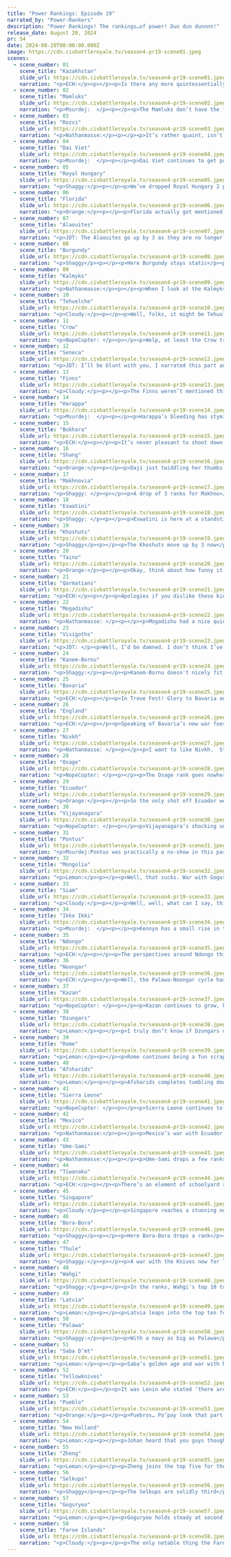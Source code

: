 ```yaml
---
title: "Power Rankings: Episode 19"
narrated_by: "Power-Rankers"
description: "Power Rankings! The rankings…of power! Dun dun dunnnn!"
release_date: August 20, 2024
pr: S4
date: 2024-08-20T00:00:00.000Z
image: https://cdn.civbattleroyale.tv/season4-pr19-scene01.jpeg
scenes:
  - scene_number: 01
    scene_title: "Kazakhstan"
    slide_url: https://cdn.civbattleroyale.tv/season4-pr19-scene01.jpeg
    narration: "<p>ECH:</p><p></p><p>Is there any more quintessentially CBR a sight than this piteous wreck? A leader, once grand in stature, overlord of a thousand farms and a million men reduced to the commander of a single Arctic garrison, coldly awaiting the day his foes gather the strength in these ice-strewn waters to overwhelm the advantage this barren solitude provides and finally take his crown. Many civs have seen similar plights, even in this season already, and I suspect many more will experience it posthence. Godspeed, your many sacrifices upon the altar of our petty entertainment.</p>"
  - scene_number: 02
    scene_title: "Mamluks"
    slide_url: https://cdn.civbattleroyale.tv/season4-pr19-scene02.jpeg
    narration: "<p>Msurdej:  </p><p></p><p>The Mamluks don’t have the final spot this week, mostly because Kazakhstan is down to its final city. It won’t be enough to save Shajar though, her fate is sealed. It’s just a matter of who will finish her off.</p>"
  - scene_number: 03
    scene_title: "Rozvi"
    slide_url: https://cdn.civbattleroyale.tv/season4-pr19-scene03.jpeg
    narration: "<p>Nathanmasse:</p><p></p><p>It’s rather quaint, isn’t it?  Their cities and units are essentially unchanged since episode 3 which isn’t exactly a good strategy for staying alive, let alone winning.  The only saving grace is being landlocked by Ndongo and Eswatini, so as long as those two stay on good terms they will keep hanging around.</p>"
  - scene_number: 04
    scene_title: "Dai Viet"
    slide_url: https://cdn.civbattleroyale.tv/season4-pr19-scene04.jpeg
    narration: "<p>Msurdej:  </p><p></p><p>Dai Viet continues to get pulled apart, growing weaker by the part. They were barely holding onto their capital in this part, and could still lose it in the next part. That being said, they somehow have the most social policies, tied with Siam and Goguryeo. Maybe ya should’ve focused on military matters than social policies Tran.</p>"
  - scene_number: 05
    scene_title: "Royal Hungary"
    slide_url: https://cdn.civbattleroyale.tv/season4-pr19-scene05.jpeg
    narration: "<p>Shaggy:</p><p></p><p>We’ve dropped Royal Hungary 2 places</p><p>For their neighbors are off to the races</p><p>Taking Bathory’s land</p><p>Could it be their last stand?</p><p>I don’t know, but people make cases.</p>"
  - scene_number: 06
    scene_title: "Florida"
    slide_url: https://cdn.civbattleroyale.tv/season4-pr19-scene06.jpeg
    narration: "<p>Orange:</p><p></p><p>Florida actually got mentioned three separate times this part, but I don’t think they did anything to deserve those mentions being elaborated on or any sort of in-depth analysis of their position, probably because there isn’t any analysis I can make. This write-up is following in the ways of MacGregor: It’s a scam!</p>"
  - scene_number: 07
    scene_title: "Alaouites"
    slide_url: https://cdn.civbattleroyale.tv/season4-pr19-scene07.jpeg
    narration: "<p>JDT: The Alaouites go up by 3 as they are no longer existentially threatened and Dai Viet and Royal Hungary collapse further. Additionally, as a silver lining, their stats are going up across the board, finally seeing some reversal to the free fall they had been undergoing after Thomas Peters decked them. What a fall from grace though. Remember when we thought the Kasbah could be a game-changing unique? Now it’s just a funny little UI that we will see a bit of, a reminder of the squandered potential of the Alaouite dynasty.</p>"
  - scene_number: 08
    scene_title: "Burgundy"
    slide_url: https://cdn.civbattleroyale.tv/season4-pr19-scene08.jpeg
    narration: "<p>Shaggy</p><p></p><p>Here Burgundy stays static</p><p>At 51, it’s almost automatic</p><p>Though they’re being chomped on</p><p>They haven’t lost Dijon</p><p>And the English are being emphatic</p>"
  - scene_number: 09
    scene_title: "Kalmyks"
    slide_url: https://cdn.civbattleroyale.tv/season4-pr19-scene09.jpeg
    narration: "<p>Nathanmasse:</p><p></p><p>When I look at the Kalmyks I get a little sad thinking of what might have been, but when the Kalmyks look in the mirror it’s all smiles because these people are so damn happy.  No kidding.  They’re at 101 happiness thanks to their religion spreading far and wide, which is just about the only thing they still have going for them.   They have no vast empire or sprawling military; instead, they speak with the voice of god.  With a word, Ayuka Khan could plunge the combined might of Bukhara, Kazan, Makhnovia, Pontus, Afsharids, and Dzungars into war with just about anyone, which makes them one of the more interesting civs on the bottom end of the ranks.</p>"
  - scene_number: 10
    scene_title: "Tehuelche"
    slide_url: https://cdn.civbattleroyale.tv/season4-pr19-scene10.jpeg
    narration: "<p>Cloudy:</p><p></p><p>Well, folks, it might be Tehuolver. With Tiwanaku and New Holland suddenly remembering that Tehuelche exists, two of South America’s top powers are knocking at their door, and in fact New Holland has already captured two island cities. If Bora-Bora got involved, we’d be seriously considering the possibility of elimination. As is, I think they’ll survive, but they’ll never be the same again. I would be shocked if they weren’t reduced to a rump after this. So uh, RIP my 150,000 Tehuelche stonks.</p>"
  - scene_number: 11
    scene_title: "Crow"
    slide_url: https://cdn.civbattleroyale.tv/season4-pr19-scene11.jpeg
    narration: "<p>NopeCopter: </p><p></p><p>Welp, at least the Crow tried to make some gains! The war against the Yellowknives was a great idea in theory, and to their credit, the Crow put in some work. Unfortunately, their allies were decidedly incompetent and the Thule peaced out immediately, forcing the Crow to sue for peace before the tides turned against them. At the very least they didn’t give up any cities in the peace deal, I guess, but the unfortunate reality is that this was probably the Crow’s best bet to climb back to semi-relevance. Oh well, back to the Boring Buffer State Club with ye.</p>"
  - scene_number: 12
    scene_title: "Seneca"
    slide_url: https://cdn.civbattleroyale.tv/season4-pr19-scene12.jpeg
    narration: "<p>JDT: I’ll be blunt with you, I narrated this part and even I don’t know what the Seneca did to deserve going up. As masters of entropy, they’re so capable of inflicting everyone around them with entropy that I’m just gonna stop my writeup right-</p>"
  - scene_number: 13
    scene_title: "Finns"
    slide_url: https://cdn.civbattleroyale.tv/season4-pr19-scene13.jpeg
    narration: "<p>Cloudy:</p><p></p><p>The Finns weren’t mentioned this episode, which is pretty good if you’re Kirmukarmu. However, if you’re a fan of the Finns, then my condolences.</p>"
  - scene_number: 14
    scene_title: "Harappa"
    slide_url: https://cdn.civbattleroyale.tv/season4-pr19-scene14.jpeg
    narration: "<p>Msurdej:  </p><p></p><p>Harappa’s bleeding has stymied for now, but they still have a bad time going on. They’re officially in turtle mode, having little to no option besides hiding behind their Great Wall. That Wall will stop being useful defensively at some point though, it only remains to be seen whether or not Harappa survives to that point.</p>"
  - scene_number: 15
    scene_title: "Bukhara"
    slide_url: https://cdn.civbattleroyale.tv/season4-pr19-scene15.jpeg
    narration: "<p>ECH:</p><p></p><p>It’s never pleasant to shoot down the hopes of personal favorites, especially when they’re so broadly supported from what I can sense, but like, really, where can Bukhara go from here? Having 6 cities seems miraculous in the first place. Outside of a wondrously lucky coalition war against one of their less dominant neighbors, such as the Afsharids or maybe Dzungars, where they’re able to be swept along by a higher power and snipe enough cities to rebuild their stats and forces, it feels like what we’re witnessing right now is the fragile plateau of the Bukharans.</p>"
  - scene_number: 16
    scene_title: "Shang"
    slide_url: https://cdn.civbattleroyale.tv/season4-pr19-scene16.jpeg
    narration: "<p>Orange:</p><p></p><p>Daji just twiddling her thumbs waiting for all of her cities to get out of resistance so she can sacrifice more citizens I mean so she can actually build things for once in a few parts.</p>"
  - scene_number: 17
    scene_title: "Makhnovia"
    slide_url: https://cdn.civbattleroyale.tv/season4-pr19-scene17.jpeg
    narration: "<p>Shaggy: </p><p></p><p>A drop of 3 ranks for Makhno</p><p>As Latvia gave them a whack, yo</p><p>They'll need to recover</p><p>Before their neighbors discover</p><p>With an army so small they're all talk, bro</p>"
  - scene_number: 18
    scene_title: "Eswatini"
    slide_url: https://cdn.civbattleroyale.tv/season4-pr19-scene18.jpeg
    narration: "<p>Shaggy: </p><p></p><p>Eswatini is here at a standstill</p><p>Against Mog, it's a bit of a treadmill</p><p>Though they are treading water</p><p>“3 more ranks,” says the blotter</p><p>Based on what? Maybe the PRs goodwill</p>"
  - scene_number: 19
    scene_title: "Khoshuts"
    slide_url: https://cdn.civbattleroyale.tv/season4-pr19-scene19.jpeg
    narration: "<p>Shaggy</p><p></p><p>The Khoshuts move up by 3 now</p><p>I don’t know why, just somehow</p><p>For Thanh Dong isn’t captured</p><p>Though the borders’d be fractured</p><p>If that happened (can this one be over now?)</p>"
  - scene_number: 20
    scene_title: "Taino"
    slide_url: https://cdn.civbattleroyale.tv/season4-pr19-scene20.jpeg
    narration: "<p>Orange:</p><p></p><p>Okay, think about how funny it would be if Taino can jump on Mexico and take cities, like wouldn’t that just be the best? Like, they won’t do that. And if they did they would probably fail (though they are now researching exploration, a tech Mexico has had for a while now, which will even the naval field). And ignore that they have -21 happiness somehow. But like, imagine if they did take cities off Mexico. I’m just gonna keep imagining that and ignoring whatever they actually do, I think it’s better that way.</p>"
  - scene_number: 21
    scene_title: "Qarmatians"
    slide_url: https://cdn.civbattleroyale.tv/season4-pr19-scene21.jpeg
    narration: "<p>ECH:</p><p></p><p>Apologies if you dislike these kinds of PR slides, but truly, what can I say here from zero mentions, no substantial changes to their stats, and a bunch of half-shots of their empire? They have a neat carpet, I guess?</p>"
  - scene_number: 22
    scene_title: "Mogadishu"
    slide_url: https://cdn.civbattleroyale.tv/season4-pr19-scene22.jpeg
    narration: "<p>Nathanmasse: </p><p></p><p>Mogadishu had a nice quiet episode.  They were able to capitalize on reaching Astronomy before most of their neighbors by settling two new island cities.  In other news, they got citadeled by Saba D’mt which isn’t good but also isn’t necessarily a sign of impending doom.  We’ll just have to wait to see if these far-flung colonies become their last refuge.</p>"
  - scene_number: 23
    scene_title: "Visigoths"
    slide_url: https://cdn.civbattleroyale.tv/season4-pr19-scene23.jpeg
    narration: "<p>JDT: </p><p>Well, I’d be damned. I don’t think I’ve seen a civ fumble taking a single city this hard since… I guess Brandenburg? Or maybe Jerusalem. All I know is that the Visigoths drop 4 as they remain in the awkward position of being statistically strong but positionally weak. And while it shouldn’t really be that hard to break their positional failure, they have failed 4 times over to take Asturica or Nancy and then worm their way up north in spite of overwhelming numerical advantage. And it’s all self-inflicted! They gave away Asturica for nothing very early in the game! This is 2000s Rockets or current Los Angeles Dodgers levels of choke! It's utterly absurd! They literally are Tracy McGrady! I think enough's enough - no matter how good their stats are they don’t contribute to winning, and they shall only continue to get lower from here on out. </p>"
  - scene_number: 24
    scene_title: "Kanem-Bornu"
    slide_url: https://cdn.civbattleroyale.tv/season4-pr19-scene24.jpeg
    narration: "<p>Shaggy:</p><p></p><p>Kanem-Bornu doesn't nicely fit meter</p><p>So this limerick is a bit of a beater</p><p>Without many mentions</p><p>Summaries need inventions</p><p>For their units ain't moving a meter (it's a different use of the word, sue me)</p>"
  - scene_number: 25
    scene_title: "Bavaria"
    slide_url: https://cdn.civbattleroyale.tv/season4-pr19-scene25.jpeg
    narration: "<p>ECH:</p><p></p><p>In Treue Fest! Glory to Bavaria and its king as they rectify the barbarity of the past and reclaim what is rightfully theirs, the city of Regensburg! Surely everything else must be going great now… oh dear. OK, that’s a bit unfair, in my view and the view of a number of other PR’s, these various other war declarations on Bavaria (Rome, Latvia, England) are fluff. Theoretically, they’re terrifying, especially taken together, but Rome has barely any land troops in Italy (and Bavaria has a decent garrison); England has a Burgundy in the way they’re fighting right now and has proven mixed at invading anyway; and Latvia, although the biggest threat of these three, still looks a bit hesitant to commit. Now perhaps any or all of these theaters will energize and we’ll look like chumps as Bavaria is rumped or something along those lines, but for the meantime, we’re fairly confident that’s not the case. What these wars probably do mean is a sharp reduction in the likelihood of Ludwig storming down RH’s capital, as attention will be divided, especially to the Latvian border just north of those troops. Still, for now, I think we can focus on the positives, and give Bavaria applause for regaining a city lost so long ago.</p>"
  - scene_number: 26
    scene_title: "England"
    slide_url: https://cdn.civbattleroyale.tv/season4-pr19-scene26.jpeg
    narration: "<p>ECH:</p><p></p><p>Speaking of Bavaria’s new war foes, heeere’s England! And boy, they sure are fond of those Longbows. Then again, who isn’t? As a reminder, like the vanilla England Longbows, these bad boys have +1 range, but also gain a +20% buff against melee units, in return for lower defensive strength (but then again, if you’re putting these guys on the frontline aren’t you doing something wrong?). Now, they haven’t really made any progress against Burgundy’s cities yet, and there’s certainly a risk of a frustrating peace any turn, especially now Henry may be factoring in Bavaria’s proximity, but from what we’ve seen the English UU’s do seem to be very efficiently clearing Burgundy of it’s carpet, slaughtering troops with the Longbows while their Chevauchée’s prevent the cities from rebuilding units. Will Henry finally move his frontline up, focus fire on Autun, and conquer Central France this time? We can only hope so…</p>"
  - scene_number: 27
    scene_title: "Nivkh"
    slide_url: https://cdn.civbattleroyale.tv/season4-pr19-scene27.jpeg
    narration: "<p>Nathanmasse: </p><p></p><p>I want to like Nivkh.  Stuck in the tundra between Goguryeo on one side and Thule on the other, they have a certain underdog quality that just feels good rooting for.  They did manage to gain 5 techs this episode (useful ones at that) compared to 3 for Thule and just 2 for Ikko-Ikki and Goguryeo, which is nothing to sneeze at.  It’ll take more than that to turn their situation around however, but at least they seem to be friendly with their neighbors and don’t look to be in any real danger for the time being. </p>"
  - scene_number: 28
    scene_title: "Osage"
    slide_url: https://cdn.civbattleroyale.tv/season4-pr19-scene28.jpeg
    narration: "<p>NopeCopter: </p><p></p><p>The Osage rank goes nowhere because their war hasn’t either. The Seneca are proving as stubborn as ever, and it doesn’t seem likely that the Osage will be making any gains here, but who knows - there’s plenty of time for things to change as the Seneca military gets thinned out a bit. On the plus side, the Pueblo are distracted with an ill-fated war against the Yellowknives right now, so at the very least they probably don’t need to worry about an existentially-threatening invasion for the time being (unless you count the war with Florida, which could spell doom at any moment I swear).</p>"
  - scene_number: 29
    scene_title: "Ecuador"
    slide_url: https://cdn.civbattleroyale.tv/season4-pr19-scene29.jpeg
    narration: "<p>Orange:</p><p></p><p>So the only shot off Ecuador we got this part was them having turned around Mexico’s initial push and the start of a siege of San Luis Potosi. Issue being using knights and comp bows to attack a 39-strength city… They really need to get those catapults, or better upgrade them to trebuchets first, into range so they can actually have a chance of this war having any positives.</p>"
  - scene_number: 30
    scene_title: "Vijayanagara"
    slide_url: https://cdn.civbattleroyale.tv/season4-pr19-scene30.jpeg
    narration: "<p>NopeCopter: </p><p></p><p>Vijayanagara’s shocking underdog run continues as they genuinely threaten the Afsharid core with naval harassment tactics. While unlikely to take (much less keep) any cities, this is still a massive show of force and a very fun bit of action for a civ many people wrote off… that said, it sure would be nice if they put that navy to use against someone they could actually secure more cities off of, especially with Singapore looking scarier than ever.</p>"
  - scene_number: 31
    scene_title: "Pontus"
    slide_url: https://cdn.civbattleroyale.tv/season4-pr19-scene31.jpeg
    narration: "<p>Msurdej:Pontus was practically a no-show in this part, only appearing in the fringes of panels where more exciting things happened. This doesn’t bode well for their chances, as passiveness rarely does a civ well. However, if Mithridates can build up his southern defense, then go on the offense on a weak Royal Hungary or distracted Rome, it could be the move that puts them back in this game as... well maybe not a top 10 civ, but probably a top 20.</p>"
  - scene_number: 32
    scene_title: "Mongolia"
    slide_url: https://cdn.civbattleroyale.tv/season4-pr19-scene32.jpeg
    narration: "<p>Leman:</p><p></p><p>Well, that sucks. War with Goguryeo was the exact worst thing that could have happened to Mongolia. Goguryeo eclipses Mongolia in every single way. Luckily, it seems as though Mongolia is holding the line well, but they are going to need peace fast. The longer this goes on the worse it's going to get for Mongolia and the harder it will be going forward. We need a quick peace treaty, a quick rebuild, and it’s time for round two against Shang.</p>"
  - scene_number: 33
    scene_title: "Siam"
    slide_url: https://cdn.civbattleroyale.tv/season4-pr19-scene33.jpeg
    narration: "<p>Cloudy:</p><p></p><p>Well, well, what can I say, this was not a good part for Siam. Being simultaneously at war with Zheng, Singapore, and the Khoshuts is a disastrous position to be in, and it would be a miracle if they didn’t lose at least one city. Singapore’s ships will make short work of their colonies in the Andaman Islands, and while it’s anyone’s guess if they’ll make it farther when you’re at war with that many different neighbors, anything can happen (and by anything, I mean anything bad). </p>"
  - scene_number: 34
    scene_title: "Ikko Ikki"
    slide_url: https://cdn.civbattleroyale.tv/season4-pr19-scene34.jpeg
    narration: "<p>Msurdej:  </p><p></p><p>Kennyo has a small rise in the rankings, but it’s mostly statistical noise and others failing. The war with Shang continues to go nowhere, and the odds of Anyang falling to the Ikko Ikki are slim to none. With the Pueblo distracted, maybe now is a good time to go for Kha’po Owingeh. But any moves they make must be cautious ones, for Goguryeo is still a threat. But with Goguryeo busy fighting Mongolia, maybe Kennyo can make a move...</p>"
  - scene_number: 35
    scene_title: "Ndongo"
    slide_url: https://cdn.civbattleroyale.tv/season4-pr19-scene35.jpeg
    narration: "<p>ECH:</p><p></p><p>The perspectives around Ndongo this episode generally revolved around what didn’t happen far more than what did, as the war with temporary-juggernaut Saba fades out with an ignoble peace. I won’t speculate on what exactly Saba spent their production on, that’s for another PR, but on the Ndongo side things seem to be going fairly swell, if sluggish. They have a fine carpet and have returned to the pre-war status quo of ‘probably should declare on Rozvi ASAP’, same as it ever was, and thus the 4 rank jump is a reappraisal back towards their previous height. I will note how sad the deforestation of Central Africa is to see, especially when Ana seems disinterested in even developing the newly bare land.</p>"
  - scene_number: 36
    scene_title: "Noongar"
    slide_url: https://cdn.civbattleroyale.tv/season4-pr19-scene36.jpeg
    narration: "<p>ECH:</p><p></p><p>Well, the Palawa-Noongar cycle has run its course again: Palawa attacks with an advantage on paper, makes an assault by land and sea, gets beaten back, Noongar remarkably turns the tide and looks like it’ll invade the Palawa core by land, only to fade away amidst Palawa naval harassment, and the two peace out somewhat ashamedly. I’d genuinely put money on seeing this cycle repeat at least once more. But hey, there’s other stuff going on as well, as Yagan has also co-instigated the grand Wahgi War! By themselves, their hopes are pretty limited: while Noongar isn’t necessarily behind in tech, Wahgi is ahead, and their reserves on Top End should do more than enough to rebuff assaults, or even push back. Navally, Wahgi would usually be able to crush Noongar pretty easily too. However, with the context of Zheng also pushing in, all these potentials fall to uncertainty, and we’ll just have to see how events shake out in the next episode. </p>"
  - scene_number: 37
    scene_title: "Kazan"
    slide_url: https://cdn.civbattleroyale.tv/season4-pr19-scene37.jpeg
    narration: "<p>NopeCopter: </p><p></p><p>Kazan continues to grow, knocking Kazakhstan down to one tiny city, but Latvia’s continued successes and the cementing of the Selkups as a major world power still put this plucky civ on the back foot. They’re almost out of new expansion opportunities, barring a coalition war of course… maybe it’s about time to get revenge on the Kalmyks? Either way, barring a coalition war, Kazan probably won’t be going anywhere any time soon - it’s just a matter of whether they can continue to be an active player instead of just a boring buffer state from here on out.</p>"
  - scene_number: 38
    scene_title: "Dzungars"
    slide_url: https://cdn.civbattleroyale.tv/season4-pr19-scene38.jpeg
    narration: "<p>Leman:</p><p></p><p>I truly don’t know if Dzungars did anything this episode. I don’t know if they did anything last episode. I’ve decided that from now on I’m boycotting Dzungar writeups until they do literally anything.</p>"
  - scene_number: 39
    scene_title: "Rome"
    slide_url: https://cdn.civbattleroyale.tv/season4-pr19-scene39.jpeg
    narration: "<p>Leman:</p><p></p><p>Rome continues being a fun scrappy civ, as it seems they’ve locked down Gyor, which I wasn’t really confident they could do. There doesn’t really seem much potential for much of an inland push at the moment though. Rome has also started a war against Bavaria, meaning Rome is now at war with the entirety of continental Europe (well, just Royal Hungary, Bavaria, and Burgundy). Rome doesn’t have much of a land army, but if they can capture Ingolstadt from Bavaria then there is absolutely a shot that Rome might be able to push further into the heart of Europe. I’m a little skeptical but I didn’t think Rome could get Gyor. I could be wrong again.</p>"
  - scene_number: 40
    scene_title: "Afsharids"
    slide_url: https://cdn.civbattleroyale.tv/season4-pr19-scene40.jpeg
    narration: "<p>Leman:</p><p></p><p>Afsharids completes tumbling down the rankings. This Vijayanagara war turned out to be a complete disaster. They lost a city to Vijayanagara last episode, they were so distracted that they lost another city to Selkups this episode, and now, it kind of looks like they might lose another to Vijayanagara. What an absolute shit show. Their stats are bad, with decent production and mediocre anything else. It’s not unrecoverable but oof.</p>"
  - scene_number: 41
    scene_title: "Sierra Leone"
    slide_url: https://cdn.civbattleroyale.tv/season4-pr19-scene41.jpeg
    narration: "<p>NopeCopter: </p><p></p><p>Sierra Leone continues to look more and more terrifying as their military expands and their stats improve… but they still haven’t pulled the trigger and declared war on Kanem-Bornu or Rome. The suspense is killing me here, it’s not really a matter of if Sierra Leone will declare war on a neighbor and run them over, only when.</p>"
  - scene_number: 42
    scene_title: "Mexico"
    slide_url: https://cdn.civbattleroyale.tv/season4-pr19-scene42.jpeg
    narration: "<p>Nathanmasse:</p><p></p><p>Mexico’s war with Ecuador drags on with little to show for it on either side.  There was never much hope of Mexico pushing inland but at least Mexico has enough strategic depth that they have the chance of getting a city in whatever peace deal is struck. Even still, a surprise declaration by New Holland or even Taino could roll up the line of island/coastal cities so these Caribbean holdings are far from secure.  </p>"
  - scene_number: 43
    scene_title: "Ume-Sami"
    slide_url: https://cdn.civbattleroyale.tv/season4-pr19-scene43.jpeg
    narration: "<p>Nathanmasse:</p><p></p><p>Ume-Sami drops a few ranks this week which is more of a correction from their rise last week than a result of anything in-game. Their stats are still pretty good, but continued inaction and the rising prospects of other civs—in particular Latvia right next door—have renewed discussion of whether Ume really has what it takes to remain relevant.</p>"
  - scene_number: 44
    scene_title: "Tiwanaku"
    slide_url: https://cdn.civbattleroyale.tv/season4-pr19-scene44.jpeg
    narration: "<p>ECH:</p><p></p><p>There’s an element of schoolyard rivalry in the Tiwanaku-New Holland relationship, with us cast in the role of the bickering gossipmongers. ‘A one-rank upgrade? That’s sweet Huyustus, but that stud Johan over there got an 8 rank jump, so come back when you’re a lil bit, mmmm, better?’ Mayhaps we ought to have seen this coming. It’s been common knowledge for a long while that Tehuelche was a sitting duck amongst some big hunters and that whichever power declared on them first would reap major rewards and greatly expand their share of South America as a power base. However, we failed to keep up with the reality of Tiwanaku’s access: they have barely any actual land access to Maria’s borders, and it’s only through an enclave city thanks to Bora Bora expansion, and while they do have a Navigation-era navy, with only 1.5 coastal cities they have no production to roll it out with. Meanwhile, New Holland has already captured the South Atlantic with a nasty armada and looks set to go straight for Tehuelche’s capital, albeit with flipping ensured. Now, outside this war they seem to be doing fine, rising 6 infoaddict ranks from rebuilding, but their science is low for their tier of civ and when you’re already on the losing edge, having handed over a city to your key rival, you need a bit more than fine to regain full status.</p>"
  - scene_number: 45
    scene_title: "Singapore"
    slide_url: https://cdn.civbattleroyale.tv/season4-pr19-scene45.jpeg
    narration: "<p>Cloudy:</p><p></p><p>Singapore reaches a stunning new highest-ever ranking, breaking into the top 15, on the assumption that they will capture at least a couple of cities from Siam. Overall, Siam is unprepared, with an outdated navy that won’t stand up to Singapore’s frigates. Singapore also has superior production and better military tech, so there’s little doubt about who’s favored here. Mark my words, Lee Kuan Yew will expand his benevolent dictatorship at the end of a gun.</p>"
  - scene_number: 46
    scene_title: "Bora-Bora"
    slide_url: https://cdn.civbattleroyale.tv/season4-pr19-scene46.jpeg
    narration: "<p>Shaggy</p><p></p><p>Here Bora-Bora drops a rank</p><p>Though I think we have stats to thank</p><p>For the small change of standing</p><p>Their hammers ain’t outstanding</p><p>BORABORABORABORABORABORA</p>"
  - scene_number: 47
    scene_title: "Thule"
    slide_url: https://cdn.civbattleroyale.tv/season4-pr19-scene47.jpeg
    narration: "<p>Shaggy:</p><p></p><p>A war with the Knives now for Thule</p><p>Their borders have gotten unruly</p><p>Clearing Arctic outcroppings</p><p>(They're the cylinder's toppings!)</p><p>Might win them some fans, truly</p>"
  - scene_number: 48
    scene_title: "Wahgi"
    slide_url: https://cdn.civbattleroyale.tv/season4-pr19-scene48.jpeg
    narration: "<p>Shaggy:</p><p></p><p>In the ranks, Wahgi's top 10 tumbles</p><p>Against Zheng, their navy just bumbles</p><p>Wish they'll put up a fight</p><p>If their future is bright</p><p>Elsewise hope for their dreams crumbles</p>"
  - scene_number: 49
    scene_title: "Latvia"
    slide_url: https://cdn.civbattleroyale.tv/season4-pr19-scene49.jpeg
    narration: "<p>Leman:</p><p></p><p>Latvia leaps into the top ten for the first time ever, and the biggest reason for that is just raw stats. Latvia’s stats are fantastic all across the board with the highlight being their food, which is third in the whole cylinder behind Wahgi, Goguryeo, and Faroe Islands. They also managed to finish that weird, grindy, war with Makhnovia, were given their city back, and now can focus all their efforts against Bavaria. Yeah, that’s not really going anywhere, but who knows? Maybe Latvia can put all these stats to good use there.</p>"
  - scene_number: 50
    scene_title: "Palawa"
    slide_url: https://cdn.civbattleroyale.tv/season4-pr19-scene50.jpeg
    narration: "<p>Shaggy:</p><p></p><p>With a navy as big as Palawa</p><p>Their waves much like Kanagawa</p><p>If they'd exert their will</p><p>'Round the Pacific, they'd instill</p><p>More annoyance than a chihuahua</p>"
  - scene_number: 51
    scene_title: "Saba D’mt"
    slide_url: https://cdn.civbattleroyale.tv/season4-pr19-scene51.jpeg
    narration: "<p>Leman:</p><p></p><p>Saba’s golden age and war with Ndongo ends and I’ve gotta say, I’m disappointed. I expected a lot more given the gargantuan stats. Instead, it seems that Saba ends their golden age without much tangible gains other than a decent stat boost and temporary glory. Saba is not hemorrhaging food and will be starving for the majority of the next part – their current food income can support 199 population and they have 241. At least their stats are still good and their neighbors are still all bad, so they definitely have things going for them. I’ll reserve final judgment for when they stabilize their population but for now, all I can say is that I’m not impressed at all.</p>"
  - scene_number: 52
    scene_title: "Yellowknives"
    slide_url: https://cdn.civbattleroyale.tv/season4-pr19-scene52.jpeg
    narration: "<p>ECH:</p><p></p><p>It was Lenin who stated ‘there are episodes where nothing happens, and there are turns where episodes happen’... or something like that, anyway. Well, for Akaitcho, episodes worth of events fell into his lap this time, and boy did he respond to the call well! The jump of just one rank may not communicate it, but this felt like a transformational episode for Yellowknive’s reputation, as just about every neighboring threat they could have faced was thrown at them and effortlessly rebuked, with an assortment of ill-advised colonies taken for good measure. If we once thought Yellowknives were a dinner-in-waiting for Pueblo or Thule, that’s certainly been shot down, and we now broadly agree that they have the better of Thule for now. At the same time, their stats have been consistently booming, with the critical element of tech growth not being undervalued. Just this episode, they’ve joined the early adopter list for Gunpowder - grabbing access to the Kwik’ìì doò Musketman UU which has +1 Movement and gains 5 HP when beginning its turn on a tile with a resource, neat - and has even become the third civ to start researching Chemistry and it’s cannons! A wonderful part for Akaitcho, all in all!</p>"
  - scene_number: 53
    scene_title: "Pueblo"
    slide_url: https://cdn.civbattleroyale.tv/season4-pr19-scene53.jpeg
    narration: "<p>Orange:</p><p></p><p>Puebros… Po’pay look that part just wasn’t great for you, I get it. But you have the path forward right in front of you, just attack Osage. Any time soon and you will be in such a good position. So please do it. Don’t fight the Yellowknives, if you want to go north fight Crow, then Yellowknives so you can actually launch a direct attack. Please, you can pop off so hard. Do it for me.</p>"
  - scene_number: 54
    scene_title: "New Holland"
    slide_url: https://cdn.civbattleroyale.tv/season4-pr19-scene54.jpeg
    narration: "<p>Leman:</p><p></p><p>Johan heard that you guys thought he was washed and took that personally. New Holland has been improving its stats steadily for a few episodes now, but it was this last episode where New Holland really came online. Their production increased by a whopping 73.5% (thanks Workshops), they picked up four cities (two from Tehuelche, and two from the aether as far as I can tell), and had a sizeable increase in food and population. New Holland is now clearly the top dog in South America and a full-on monster. It’s even scarier than when they were up here, because back then Tiwanaku was at full strength, and now Tiwanaku’s recovery has been considerably slower than New Holland’s. Not quite sure what will stop them in the near term. Expect New Holland to rise further if they can manage to pick up any mainland Tehuelche cities too.</p>"
  - scene_number: 55
    scene_title: "Zheng"
    slide_url: https://cdn.civbattleroyale.tv/season4-pr19-scene55.jpeg
    narration: "<p>Leman:</p><p></p><p>Zheng joins the top five for the first time with no signs of slowing down. Their frigate fleet is terrorizing Austronesia and Southeast Asia, slowly grinding Dai Viet to dust and launching a powerful surprise attack on Wahgi. It’s hard to underestimate how much better frigates are than galleasses and carracks. They are so much stronger, faster, and more maneuverable because they can cross the ocean. Not only are they doing damage, but Zheng can get them to the front lines way faster than opponents can reinforce. Zheng, as one of the first researchers of Navigation, is enjoying a terrifying powerspike thanks to this insane unit. The sky’s the limit for Zheng right now, let’s see what else they can do.</p>"
  - scene_number: 56
    scene_title: "Selkups"
    slide_url: https://cdn.civbattleroyale.tv/season4-pr19-scene56.jpeg
    narration: "<p>Shaggy</p><p></p><p>The Selkups are solidly third</p><p>As they were before, not absurd</p><p>They continue their gains</p><p>With Elista in chains</p><p>And some warmonger penalties incurred</p>"
  - scene_number: 57
    scene_title: "Goguryeo"
    slide_url: https://cdn.civbattleroyale.tv/season4-pr19-scene57.jpeg
    narration: "<p>Leman:</p><p></p><p>Goguryeo holds steady at second with a somewhat unexciting, but still solid episode. Goguryeo is the strongest civ with no happiness issues, has eclipsed Faroes in production and effective science but lags in population, techs, military, and cities, which puts them in a close second place. This has the potential to change of course. Goguryeo has begun a war with Mongolia, which, in all honesty, should be a complete stomp, but is looking a little bit like it's grinding a little more than what I would expect. If Goguryeo can break through the front lines and manage to pick up a city or two, I expect Gwanggaeto to reclaim the top spot in no time.</p>"
  - scene_number: 58
    scene_title: "Faroe Islands"
    slide_url: https://cdn.civbattleroyale.tv/season4-pr19-scene58.jpeg
    narration: "<p>Cloudy:</p><p></p><p>The only notable thing the Faroes did this episode was settle a city in Northern Ireland. Also, they have an absolutely hilarious -27 happiness, which is affecting their stats to the point that Goguryeo has overtaken them on the info sheet. We haven’t decided to change their rank for now, but if it takes them too long to get their happiness up, there could be ramifications.</p>"
---
```

